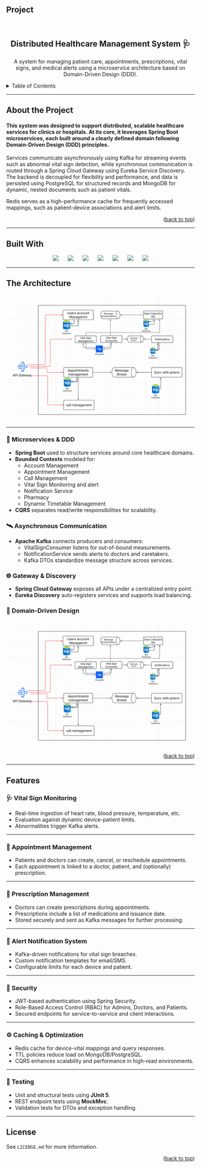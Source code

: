 ## Project

<link rel="stylesheet" type="text/css" href="https://cdn.jsdelivr.net/gh/devicons/devicon@latest/devicon.min.css" />

<br />

<div align="center">
  <h2 align="center">Distributed Healthcare Management System 🩺</h2>

  <p align="center">
    A system for managing patient care, appointments, prescriptions, vital signs, and medical alerts using a microservice architecture based on Domain-Driven Design (DDD).
  </p>
</div>

<details>
  <summary>Table of Contents</summary>
  <ol>
    <li>
      <a href="#about-the-project">About the Project</a>
      <ul>
        <li><a href="#built-with">Built With</a></li>
      </ul>
    </li>
    <li>
      <a href="#the-architecture">The Architecture</a>
      <ul>
        <li><a href="#microservices--ddd">Microservices & DDD</a></li>
        <li><a href="#asynchronous-communication">Asynchronous Communication</a></li>
        <li><a href="#gateway--discovery">Gateway & Discovery</a></li>
        <li><a href="#domain-driven-design">Domain-Driven Design</a></li>
      </ul>
    </li>
    <li>
      <a href="#features">Features</a>
      <ul>
        <li><a href="#vital-sign-monitoring">Vital Sign Monitoring</a></li>
        <li><a href="#appointment-management">Appointment Management</a></li>
        <li><a href="#prescription-management">Prescription Management</a></li>
        <li><a href="#alert-notification-system">Alert Notification System</a></li>
        <li><a href="#security">Security</a></li>
        <li><a href="#caching--optimization">Caching & Optimization</a></li>
        <li><a href="#testing">Testing</a></li>
      </ul>
    </li>
    <li><a href="#license">License</a></li>
  </ol>
</details>

---

## About the Project

<h4>
  <p>
    This system was designed to support distributed, scalable healthcare services for clinics or hospitals. At its core, it leverages Spring Boot microservices, each built around a clearly defined domain following Domain-Driven Design (DDD) principles. 
  </p>
</h4>

<p>
  Services communicate asynchronously using Kafka for streaming events such as abnormal vital sign detection, while synchronous communication is routed through a Spring Cloud Gateway using Eureka Service Discovery. The backend is decoupled for flexibility and performance, and data is persisted using PostgreSQL for structured records and MongoDB for dynamic, nested documents such as patient vitals.
</p>

<p>
  Redis serves as a high-performance cache for frequently accessed mappings, such as patient-device associations and alert limits.
</p>

<p align="right">(<a href="#project">back to top</a>)</p>

---

## Built With

<p align="center">
  <img src="https://cdn.jsdelivr.net/gh/devicons/devicon@latest/icons/java/java-original-wordmark.svg" height="60" style="margin: 0 10px;" />
  <img src="https://cdn.jsdelivr.net/gh/devicons/devicon@latest/icons/spring/spring-original-wordmark.svg" height="60" style="margin: 0 10px;" />
  <img src="https://cdn.jsdelivr.net/gh/devicons/devicon@latest/icons/postgresql/postgresql-original-wordmark.svg" height="60" style="margin: 0 10px;" />
  <img src="https://cdn.jsdelivr.net/gh/devicons/devicon@latest/icons/mongodb/mongodb-original-wordmark.svg" height="60" style="margin: 0 10px;" />
  <img src="https://cdn.jsdelivr.net/gh/devicons/devicon@latest/icons/docker/docker-original-wordmark.svg" height="60" style="margin: 0 10px;" />
  <img src="https://cdn.jsdelivr.net/gh/devicons/devicon@latest/icons/apachekafka/apachekafka-original-wordmark.svg" height="60" style="margin: 0 10px;" />
  <img src="https://cdn.jsdelivr.net/gh/devicons/devicon@latest/icons/redis/redis-original-wordmark.svg" height="60" style="margin: 0 10px;" />
</p>

---

## The Architecture

<p align="center">
  <img src="https://raw.githubusercontent.com/MhdAdnan-404/Distributed-Healthcare-Monitoring-System/main/Photos/Design.png" alt="DDD Design" width="600"/>
</p>


---

<a id="microservices--ddd"></a>

### 🧩 Microservices & DDD

- **Spring Boot** used to structure services around core healthcare domains.
- **Bounded Contexts** modeled for:
  - Account Management
  - Appointment Management
  - Call Management
  - Vital Sign Monitoring and alert
  - Notification Service
  - Pharmacy
  - Dynamic Timetable Management
- **CQRS** separates read/write responsibilities for scalability.

<a id="asynchronous-communication"></a>

### 🛰️ Asynchronous Communication

- **Apache Kafka** connects producers and consumers:
  - VitalSignConsumer listens for out-of-bound measurements.
  - NotificationService sends alerts to doctors and caretakers.
  - Kafka DTOs standardize message structure across services.

<a id="gateway--discovery"></a>

### 🌐 Gateway & Discovery

- **Spring Cloud Gateway** exposes all APIs under a centralized entry point.
- **Eureka Discovery** auto-registers services and supports load balancing.

<a id="domain-driven-design"></a>

### 🧠 Domain-Driven Design

<p align="center">
  <img src="https://raw.githubusercontent.com/MhdAdnan-404/Distributed-Healthcare-Monitoring-System/main/Photos/Design.png" alt="DDD Design" width="600"/>
</p>


<p align="right">(<a href="#project">back to top</a>)</p>

---

## Features

<a id="vital-sign-monitoring"></a>

### 🩺 Vital Sign Monitoring

- Real-time ingestion of heart rate, blood pressure, temperature, etc.
- Evaluation against dynamic device-patient limits.
- Abnormalities trigger Kafka alerts.

---

<a id="appointment-management"></a>

### 📅 Appointment Management

- Patients and doctors can create, cancel, or reschedule appointments.
- Each appointment is linked to a doctor, patient, and (optionally) prescription.

---

<a id="prescription-management"></a>

### 💊 Prescription Management

- Doctors can create prescriptions during appointments.
- Prescriptions include a list of medications and issuance date.
- Stored securely and sent as Kafka messages for further processing.

---

<a id="alert-notification-system"></a>

### 🚨 Alert Notification System

- Kafka-driven notifications for vital sign breaches.
- Custom notification templates for email/SMS.
- Configurable limits for each device and patient.

---

<a id="security"></a>

### 🔐 Security

- JWT-based authentication using Spring Security.
- Role-Based Access Control (RBAC) for Admins, Doctors, and Patients.
- Secured endpoints for service-to-service and client interactions.

---

<a id="caching--optimization"></a>

### ⚙️ Caching & Optimization

- Redis cache for device-vital mappings and query responses.
- TTL policies reduce load on MongoDB/PostgreSQL.
- CQRS enhances scalability and performance in high-read environments.

---

<a id="testing"></a>

### 🧪 Testing

- Unit and structural tests using **JUnit 5**.
- REST endpoint tests using **MockMvc**.
- Validation tests for DTOs and exception handling.

---

## License

See `LICENSE.md` for more information.

<p align="right">(<a href="#project">back to top</a>)</p>
